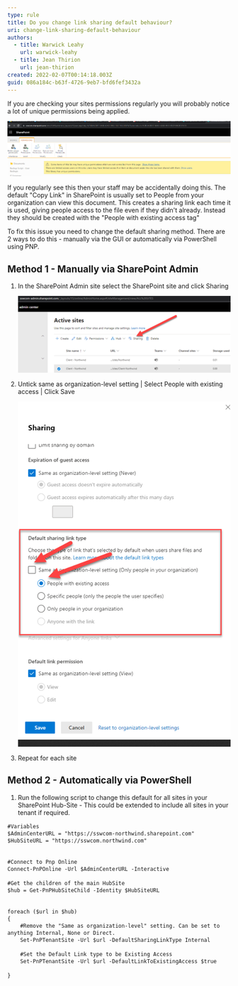 ```yaml
---
type: rule
title: Do you change link sharing default behaviour?
uri: change-link-sharing-default-behaviour
authors:
  - title: Warwick Leahy
    url: warwick-leahy
  - title: Jean Thirion
    url: jean-thirion
created: 2022-02-07T00:14:18.003Z
guid: 086a184c-b63f-4726-9eb7-bfd6fef3432a
---
```

If you are checking your sites permissions regularly you will probably notice a lot of unique permissions being applied.

![Figure: Some items may have unique permissions](uniquepermissions.png)

If you regularly see this then your staff may be accidentally doing this.  The default "Copy Link" in SharePoint is usually set to People from your organization can view this document.  This creates a sharing link each time it is used, giving people access to the file even if they didn't already.  Instead they should be created with the "People with existing access tag"

<!--endintro-->

To fix this issue you need to change the default sharing method.  There are 2 ways to do this - manually via the GUI or automatically via PowerShell using PNP.

## Method 1 - Manually via SharePoint Admin

1. In the SharePoint Admin site select the SharePoint site and click Sharing

   ![Figure: Select Sharing](defaultsharinglinktype1.png)
2. Untick same as organization-level setting | Select People with existing access | Click Save

   ![Figure: Select people with existing access](defaultsharinglinktype2.png)

3. Repeat for each site
## Method 2 - Automatically via PowerShell

1. Run the following script to change this default for all sites in your SharePoint Hub-Site - This could be extended to include all sites in your tenant if required.

```
#Variables
$AdminCenterURL = "https://sswcom-northwind.sharepoint.com"
$HubSiteURL = "https://sswcom.northwind.com"

 
#Connect to Pnp Online
Connect-PnPOnline -Url $AdminCenterURL -Interactive
 
#Get the children of the main HubSite
$hub = Get-PnPHubSiteChild -Identity $HubSiteURL


foreach ($url in $hub)
{
    #Remove the "Same as organization-level" setting. Can be set to anything Internal, None or Direct.  
    Set-PnPTenantSite -Url $url -DefaultSharingLinkType Internal

    #Set the Default Link type to be Existing Access
    Set-PnPTenantSite -Url $url -DefaultLinkToExistingAccess $true
    
}
```